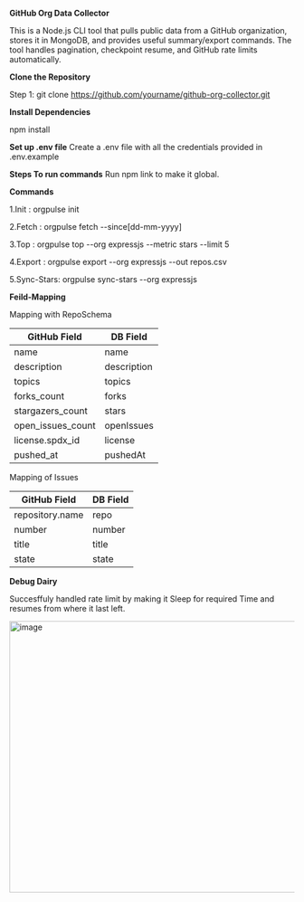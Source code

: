 **GitHub Org Data Collector**

This is a Node.js CLI tool that pulls public data from a GitHub organization, stores it in MongoDB, and provides useful summary/export commands.
The tool handles pagination, checkpoint resume, and GitHub rate limits automatically.

**Clone the Repository**

Step 1: git clone <a>https://github.com/yourname/github-org-collector.git</a>

**Install Dependencies**

npm install

**Set up .env file**
Create a .env file with all the credentials provided in .env.example

**Steps To run commands**
Run npm link to make it global.

**Commands**

1.Init : orgpulse init

2.Fetch : orgpulse fetch <org> --since[dd-mm-yyyy]

3.Top : orgpulse top --org expressjs --metric stars --limit 5

4.Export : orgpulse export --org expressjs --out repos.csv

5.Sync-Stars: orgpulse sync-stars --org expressjs

**Feild-Mapping**

Mapping with RepoSchema

| GitHub Field        | DB Field   |
| ------------------- | ---------- |
| name                | name       |
| description         | description|
| topics              | topics     |
| forks_count         | forks      |
| stargazers_count    | stars      |
| open_issues_count   | openIssues |
| license.spdx_id     | license    |
| pushed_at           | pushedAt   |

Mapping of Issues

| GitHub Field    | DB Field |
| --------------- | -------- |
| repository.name | repo     |
| number          | number   |
| title           | title    |
| state           | state    |

**Debug Dairy**

Succesffuly handled rate limit by making it Sleep for required Time and resumes from where it last left.

<img width="1648" height="480" alt="image" src="https://github.com/user-attachments/assets/67136e6b-6326-4414-a525-7e04b21dde2e" />


